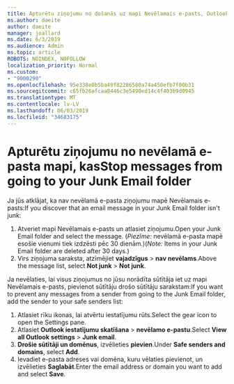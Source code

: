 ```yaml
---
title: Apturētu ziņojumu no došanās uz mapi Nevēlamais e-pasts, Outlook Web
ms.author: daeite
author: daeite
manager: joallard
ms.date: 6/3/2019
ms.audience: Admin
ms.topic: article
ROBOTS: NOINDEX, NOFOLLOW
localization_priority: Normal
ms.custom:
- "9000290"
ms.openlocfilehash: 95e338e0b5ba49f82286580a74a450efb7f00b31
ms.sourcegitcommit: c65fb26afcaa8446c3e5490ed14c4f403b9d0945
ms.translationtype: MT
ms.contentlocale: lv-LV
ms.lasthandoff: 06/03/2019
ms.locfileid: "34683175"
---
```

# <a name="stop-messages-from-going-to-your-junk-email-folder"></a><span data-ttu-id="c9404-102">Apturētu ziņojumu no nevēlamā e-pasta mapi, kas</span><span class="sxs-lookup"><span data-stu-id="c9404-102">Stop messages from going to your Junk Email folder</span></span>

<span data-ttu-id="c9404-103">Ja jūs atklājat, ka nav nevēlamā e-pasta ziņojumu mapē Nevēlamais e-pasts:</span><span class="sxs-lookup"><span data-stu-id="c9404-103">If you discover that an email message in your Junk Email folder isn't junk:</span></span>

1. <span data-ttu-id="c9404-104">Atveriet mapi Nevēlamais e-pasts un atlasiet ziņojumu.</span><span class="sxs-lookup"><span data-stu-id="c9404-104">Open your Junk Email folder and select the message.</span></span> <span data-ttu-id="c9404-105">(*Piezīme:* nevēlamā e-pasta mapē esošie vienumi tiek izdzēsti pēc 30 dienām.)</span><span class="sxs-lookup"><span data-stu-id="c9404-105">(*Note:* Items in your Junk Email folder are deleted after 30 days.)</span></span>
1. <span data-ttu-id="c9404-106">Virs ziņojuma saraksta, atzīmējiet **vajadzīgus** > **nav nevēlams**.</span><span class="sxs-lookup"><span data-stu-id="c9404-106">Above the message list, select **Not junk** > **Not junk**.</span></span>

<span data-ttu-id="c9404-107">Ja nevēlaties, lai visus ziņojumus no jūsu norādīta sūtītāja iet uz mapi Nevēlamais e-pasts, pievienot sūtītāju drošo sūtītāju sarakstam:</span><span class="sxs-lookup"><span data-stu-id="c9404-107">If you want to prevent any messages from a sender from going to the Junk Email folder, add the sender to your safe senders list:</span></span>

1. <span data-ttu-id="c9404-108">Atlasiet rīku ikonas, lai atvērtu iestatījumu rūts.</span><span class="sxs-lookup"><span data-stu-id="c9404-108">Select the gear icon to open the Settings pane.</span></span>
1. <span data-ttu-id="c9404-109">Atlasiet **Outlook iestatījumu skatīšana** > **nevēlamo e-pastu**.</span><span class="sxs-lookup"><span data-stu-id="c9404-109">Select **View all Outlook settings** > **Junk email**.</span></span>
1. <span data-ttu-id="c9404-110">**Drošie sūtītāji un domēnus**, izvēlieties **pievien**.</span><span class="sxs-lookup"><span data-stu-id="c9404-110">Under **Safe senders and domains**, select **Add**.</span></span>
1. <span data-ttu-id="c9404-111">Ievadiet e-pasta adreses vai domēna, kuru vēlaties pievienot, un izvēlieties **Saglabāt**.</span><span class="sxs-lookup"><span data-stu-id="c9404-111">Enter the email address or domain you want to add and select **Save**.</span></span>